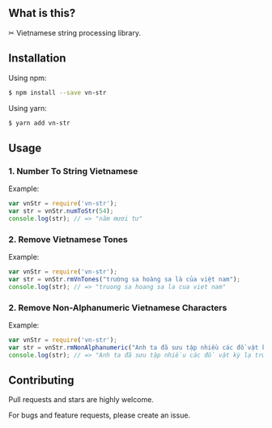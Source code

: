 ## What is this?

✂ Vietnamese string processing library.

## Installation

Using npm:

```bash
$ npm install --save vn-str
```

Using yarn:
```bash
$ yarn add vn-str
```

## Usage
### 1. Number To String Vietnamese

Example:

```js
var vnStr = require('vn-str');
var str = vnStr.numToStr(54);
console.log(str); // => "năm mươi tư"
```

### 2. Remove Vietnamese Tones

Example:

```js
var vnStr = require('vn-str');
var str = vnStr.rmVnTones("trường sa hoàng sa là của việt nam");
console.log(str); // => "truong sa hoang sa la cua viet nam"
```

### 2. Remove Non-Alphanumeric Vietnamese Characters

Example:

```js
var vnStr = require('vn-str');
var str = vnStr.rmNonAlphanumeric("Anh ta đã sưu tập nhiều các đồ vật kỳ lạ: trứng chim, tem, nắp chai, dây và cúc áo.");
console.log(str); // => "Anh ta đã sưu tập nhiều các đồ vật kỳ lạ trứng chim tem nắp chai dây và cúc áo"
```

## Contributing
Pull requests and stars are highly welcome.

For bugs and feature requests, please create an issue.
